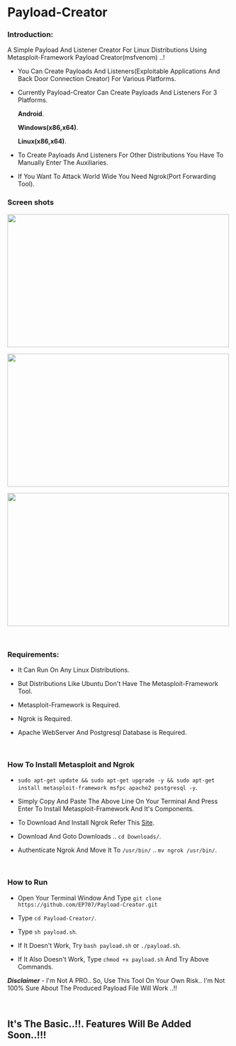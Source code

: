 # Payload-Creator
### Introduction:

A Simple Payload And Listener Creator For Linux Distributions Using Metasploit-Framework Payload Creator(msfvenom) ..!

* You Can Create Payloads And Listeners(Exploitable Applications And Back Door Connection Creator) For Various Platforms. 

* Currently Payload-Creator Can Create Payloads And Listeners For 3 Platforms.

	**Android**.
	
	**Windows(x86,x64)**.
	
	**Linux(x86,x64)**.
	
* To Create Payloads And Listeners For Other Distributions You Have To Manually Enter The Auxiliaries.

* If You Want To Attack World Wide You Need Ngrok(Port Forwarding Tool).

### Screen shots

<p allign="center">

<img width="500px" height="300px" src="https://user-images.githubusercontent.com/61742139/97085040-80370080-1638-11eb-81b5-2b4568ac853e.png"> <br>

<img width="500px" height="300px" src="https://user-images.githubusercontent.com/61742139/97085053-904ee000-1638-11eb-8faf-1c8751948490.png"> <br>

<img width="500px" height="300px" src="https://user-images.githubusercontent.com/61742139/97085062-9d6bcf00-1638-11eb-847d-8f0779da911b.png"> <br>

</p>

</br>

### Requirements:

* It Can Run On Any Linux Distributions.

* But Distributions Like Ubuntu Don't Have The Metasploit-Framework Tool.

* Metasploit-Framework is Required.

* Ngrok is Required.

* Apache WebServer And Postgresql Database is Required.

</br>

### How To Install Metasploit and Ngrok

* `sudo apt-get update && sudo apt-get upgrade -y && sudo apt-get install metasploit-framework msfpc apache2 postgresql -y`.

* Simply Copy And Paste The Above Line On Your Terminal And Press Enter To Install Metasploit-Framework And It's Components.

* To Download And Install Ngrok Refer This <a href="https://ngrok.com/download">Site</a>.

* Download And Goto Downloads .. `cd Downloads/`.

* Authenticate Ngrok And Move It To `/usr/bin/` .. `mv ngrok /usr/bin/`.

</br>

### How to Run

* Open Your Terminal Window And Type `git clone https://github.com/EP707/Payload-Creator.git`

* Type `cd Payload-Creator/`.

* Type `sh payload.sh`.

* If It Doesn't Work, Try `bash payload.sh` or `./payload.sh`.

* If It Also Doesn't Work, Type `chmod +x payload.sh` And Try Above Commands.
 
***Disclaimer*** - I'm Not A PRO.. So, Use This Tool On Your Own Risk.. I'm Not 100% Sure About The Produced Payload File Will Work ..!! 

</br>

## It's The Basic..!!. Features Will Be Added Soon..!!!

